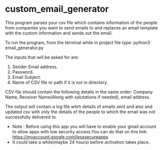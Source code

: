 # custom_email_generator
This program parses your csv file which contains information of the people from companies you want to send emails to and replaces an email template with the custom information and sends out the email. 

To run the program, from the terminal while in project file type: python3 email_generator.py 

The inputs that will be asked for are:
1) Sender Email address.
2) Password. 
3) Email Subject. 
4) Name of CSV file or path if it is not in directory.

CSV file should contain the following details in the same order:
Company Name, Receiver Name(Along with salutations if needed), email address.


The output will contain a log file witrh details of emails sent and also and updated csv with only the details of the people to which the email was not successfully delivered to. 


* Note :  Before using this app you will have to enable your gmail account to allow apps with low security access.You can do that on this link: https://myaccount.google.com/lesssecureapps
* It could take a while(maybe 24 hours) before activation takes place.
